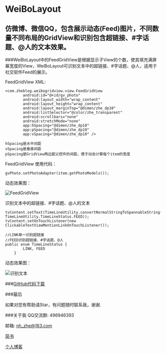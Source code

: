 # WeiBoLayout
仿微博、微信QQ，包含展示动态(Feed)图片，不同数量不同布局的GridView和识别包含超链接、#字话题、@人的文本效果。
---

###WeiBoLayout中的FeedGridView是根据显示子View的个数，使其填充满屏幕宽度的View，WeiBoLayout可识别文本中的超链接、#字话题、@人，适用于社交软件Feed的展示。


FeedGridView XML:

```
<com.zheblog.weibogridview.view.FeedGridView
        android:id="@+id/gv_photo"
        android:layout_width="wrap_content"
        android:layout_height="wrap_content"
        android:layout_marginTop="@dimen/zhe_dp10"
        android:listSelector="@color/zhe_transparent"
        android:scrollbars="none"
        android:stretchMode="none"
        app:hSpacing="@dimen/zhe_dp10"
        app:pSpacing="@dimen/zhe_dp10"
        app:vSpacing="@dimen/zhe_dp10" />
```
```
hSpacing是水平间距
vSpacing是垂直间距
pSpacing是GridView两边距父控件的间距，便于动态计算每个item的宽度
```

FeedGridView 使用代码：

```
gvPhoto.setPhotoAdapter(item.getPhotoModels());
```

动态效果图：

![FeedGridView](https://github.com/zhe525069676/WeiBoLayout/blob/master/gif/WeiBoGridView.gif)

识别文本中的超链接、#字话题、@人的文本

```
tvContent.setText(TimeLineUtility.convertNormalStringToSpannableString(item.getContent(), TimeLineUtility.TimeLineStatus.FEED));
tvContent.setOnTouchListener(new ClickableTextViewMentionLinkOnTouchListener());
```
```
//LINK单一识别超链接
//FEED识别超链接、#字话题、@人
public enum TimeLineStatus {
        LINK, FEED
    }
```
动态效果图：

![识别文本](https://github.com/zhe525069676/WeiBoLayout/blob/master/gif/WeiBoLayoutDes.gif)

###[GitHub代码下载](https://github.com/zhe525069676/WeiBoLayout)

###最后

如果对您有帮助请Star，有问题随时联系我，谢谢.

###关于我
QQ交流群: 496946393

邮箱: nh_zhe@163.com

[简书](http://www.jianshu.com/users/550d52af9d72/latest_articles)

[个人博客](http://www.zheblog.com)